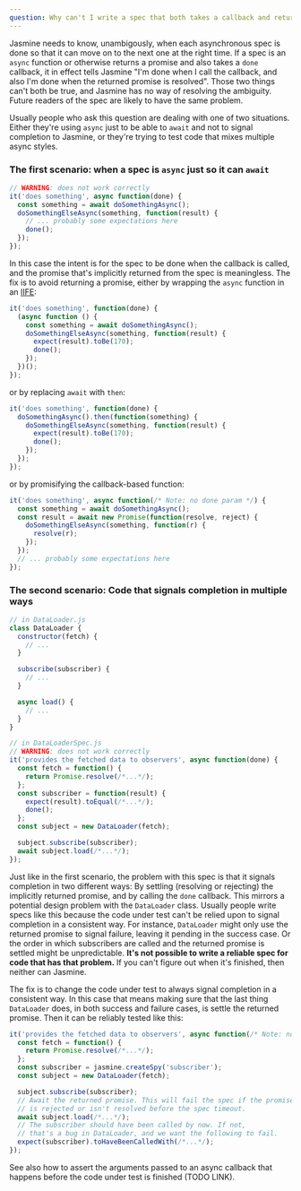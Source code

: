```yaml
---
question: Why can't I write a spec that both takes a callback and returns a promise (or is an async function)? What should I do instead?
---
```


Jasmine needs to know, unambigously, when each asynchronous spec is done so 
that it can move on to the next one at the right time. If a spec is an `async`
function or otherwise returns a promise and also takes a `done` callback, it
in effect tells Jasmine "I'm done when I call the callback, and also I'm done
when the returned promise is resolved". Those two things can't both be true,
and Jasmine has no way of resolving the ambiguity. Future readers of the spec
are likely to have the same problem.

Usually people who ask this question are dealing with one of two situations.
Either they're using `async` just to be able to `await` and not to signal
completion to Jasmine, or they're trying to test code that mixes multiple 
async styles.

### The first scenario: when a spec is `async` just so it can `await`

```javascript
// WARNING: does not work correctly
it('does something', async function(done) {
  const something = await doSomethingAsync();
  doSomethingElseAsync(something, function(result) {
    // ... probably some expectations here
    done();
  });
});
```

In this case the intent is for the spec to be done when the callback is called,
and the promise that's implicitly returned from the spec is meaningless. The
fix is to avoid returning a promise, either by wrapping the `async` function in
an [IIFE](https://developer.mozilla.org/en-US/docs/Glossary/IIFE):

```javascript
it('does something', function(done) {
  (async function () {
    const something = await doSomethingAsync();
    doSomethingElseAsync(something, function(result) {
      expect(result).toBe(170);
      done();
    });
  })();
});
```

or by replacing `await` with `then`:
```javascript
it('does something', function(done) {
  doSomethingAsync().then(function(something) {
    doSomethingElseAsync(something, function(result) {
      expect(result).toBe(170);
      done();
    });
  });
});
```

or by promisifying the callback-based function:
```javascript
it('does something', async function(/* Note: no done param */) {
  const something = await doSomethingAsync();
  const result = await new Promise(function(resolve, reject) {
    doSomethingElseAsync(something, function(r) {
      resolve(r);
    });
  });
  // ... probably some expectations here
});
```


### The second scenario: Code that signals completion in multiple ways

```javascript
// in DataLoader.js
class DataLoader {
  constructor(fetch) {
    // ...
  }

  subscribe(subscriber) {
    // ...
  }

  async load() {
    // ...
  }
}

// in DataLoaderSpec.js
// WARNING: does not work correctly
it('provides the fetched data to observers', async function(done) {
  const fetch = function() {
    return Promise.resolve(/*...*/);
  };
  const subscriber = function(result) {
    expect(result).toEqual(/*...*/);
    done();
  };
  const subject = new DataLoader(fetch);

  subject.subscribe(subscriber);
  await subject.load(/*...*/);
});
```

Just like in the first scenario, the problem with this spec is that it signals
completion in two different ways: By settling (resolving or rejecting) the
implicitly returned promise, and by calling the `done` callback. This mirrors
a potential design problem with the `DataLoader` class. Usually people write
specs like this because the code under test can't be relied upon to signal
completion in a consistent way. For instance, `DataLoader` might only use the
returned promise to signal failure, leaving it pending in the success case. Or
the order in which subscribers are called and the returned promise is settled
might be unpredictable. **It's not possible to write a reliable spec for
code that has that problem.** If you can't figure out when it's finished, then
neither can Jasmine.

The fix is to change the code under test to always signal completion in a
consistent way. In this case that means making sure that the last thing
`DataLoader` does, in both success and failure cases, is settle the returned
promise. Then it can be reliably tested like this:

```javascript
it('provides the fetched data to observers', async function(/* Note: no done param */) {
  const fetch = function() {
    return Promise.resolve(/*...*/);
  };
  const subscriber = jasmine.createSpy('subscriber');
  const subject = new DataLoader(fetch);

  subject.subscribe(subscriber);
  // Await the returned promise. This will fail the spec if the promise
  // is rejected or isn't resolved before the spec timeout.
  await subject.load(/*...*/);
  // The subscriber should have been called by now. If not,
  // that's a bug in DataLoader, and we want the following to fail.
  expect(subscriber).toHaveBeenCalledWith(/*...*/);
});
```

See also how to assert the arguments passed to an async callback that happens before the code under test is finished (TODO LINK).

